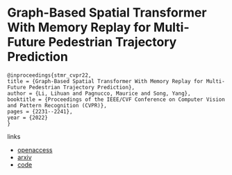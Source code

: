 # Graph-Based Spatial Transformer With Memory Replay for Multi-Future Pedestrian Trajectory Prediction

```
@inproceedings{stmr_cvpr22,
title = {Graph-Based Spatial Transformer With Memory Replay for Multi-Future Pedestrian Trajectory Prediction},
author = {Li, Lihuan and Pagnucco, Maurice and Song, Yang},
booktitle = {Proceedings of the IEEE/CVF Conference on Computer Vision and Pattern Recognition (CVPR)},
pages = {2231--2241},
year = {2022}
}
```

links
- [openaccess](http://openaccess.thecvf.com//content/CVPR2022/html/Li_Graph-Based_Spatial_Transformer_With_Memory_Replay_for_Multi-Future_Pedestrian_Trajectory_CVPR_2022_paper.html)
- [arxiv](https://arxiv.org/abs/2203.14448)
- [code](https://github.com/Jacobieee/ST-MR)
